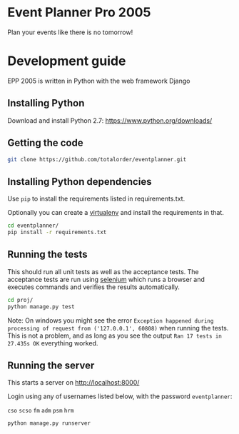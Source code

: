 # Event Planner Pro 2005
Plan your events like there is no tomorrow!
 
# Development guide
EPP 2005 is written in Python with the web framework Django

## Installing Python
Download and install Python 2.7:
https://www.python.org/downloads/

## Getting the code
```bash
git clone https://github.com/totalorder/eventplanner.git
```

## Installing Python dependencies
Use `pip` to install the requirements listed in requirements.txt.

Optionally you can create a [virtualenv](http://docs.python-guide.org/en/latest/dev/virtualenvs/) 
and install the requirements in that.  
```bash
cd eventplanner/
pip install -r requirements.txt
```

## Running the tests
This should run all unit tests as well as the acceptance tests. 
The acceptance tests are run using [selenium](http://docs.seleniumhq.org/) which
runs a browser and executes commands and verifies the results automatically.
```bash
cd proj/
python manage.py test
```
Note: On windows you might see the error 
`Exception happened during processing of request from ('127.0.0.1', 60808)` 
when running the tests. 
This is not a problem, and as long as you see the output
`Ran 17 tests in 27.435s OK` everything worked.  

## Running the server
This starts a server on [http://localhost:8000/](http://localhost:5000/)

Login using any of usernames listed below, with the password `eventplanner`:

`cso` `scso` `fm` `adm` `psm` `hrm` 
```bash
python manage.py runserver
```